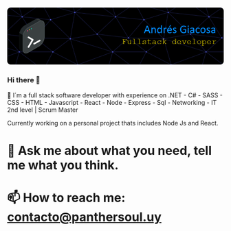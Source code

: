 ![Header](./img/header1.png)
<!--
**Panthersoul/Panthersoul** is a ✨ _special_ ✨ repository because its `README.md` (this file) appears on your GitHub profile.

Here are some ideas to get you started:

- 🔭 I’m currently working on a few personal projects.
- 🌱 I’m currently learning 
- 👯 I’m looking to collaborate on ...
- 🤔 I’m looking for help with ...
- 💬 Ask me about what you need.
- 📫 How to reach me: ...
- 😄 Pronouns: ...
- ⚡ Fun fact: ...
-->

### Hi there 👋
🔭 I´m a full stack software developer with experience on
 .NET - C# - SASS - CSS - HTML - Javascript - React - Node - Express - Sql - Networking - IT 2nd level | Scrum Master

Currently working on a personal project thats includes Node Js and React.
# 💬 Ask me about what you need, tell me what you think.
# 📫 How to reach me: contacto@panthersoul.uy
